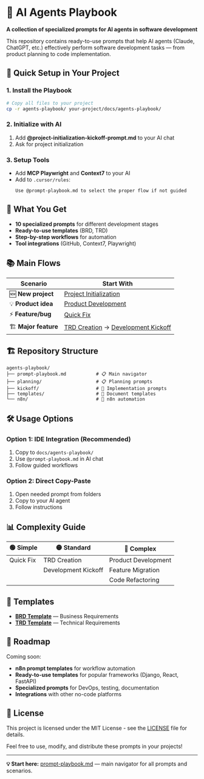 # 🤖 AI Agents Playbook

**A collection of specialized prompts for AI agents in software development**

This repository contains ready-to-use prompts that help AI agents (Claude, ChatGPT, etc.) effectively perform software development tasks — from product planning to code implementation.

## 🚀 Quick Setup in Your Project

### 1. Install the Playbook
```bash
# Copy all files to your project
cp -r agents-playbook/ your-project/docs/agents-playbook/
```

### 2. Initialize with AI
1. Add **@project-initialization-kickoff-prompt.md** to your AI chat
2. Ask for project initialization

### 3. Setup Tools
- Add **MCP Playwright** and **Context7** to your AI
- Add to `.cursor/rules`: 
  ```
  Use @prompt-playbook.md to select the proper flow if not guided
  ```

## 🎯 What You Get

- **10 specialized prompts** for different development stages
- **Ready-to-use templates** (BRD, TRD)
- **Step-by-step workflows** for automation
- **Tool integrations** (GitHub, Context7, Playwright)

## 📚 Main Flows

| Scenario | Start With |
|----------|------------|
| 🆕 **New project** | [Project Initialization](kickoff/project-initialization-kickoff-prompt.md) |
| 💡 **Product idea** | [Product Development](planning/product-development-prompt.md) |
| ⚡ **Feature/bug** | [Quick Fix](kickoff/quick-fix-kickoff-prompt.md) |
| 🏗️ **Major feature** | [TRD Creation](planning/trd-creation-prompt.md) → [Development Kickoff](kickoff/development-kickoff-prompt.md) |

## 🏗️ Repository Structure

```
agents-playbook/
├── prompt-playbook.md           # 📋 Main navigator
├── planning/                    # 📋 Planning prompts
├── kickoff/                     # 🚀 Implementation prompts
├── templates/                   # 📝 Document templates
└── n8n/                         # 🔄 n8n automation
```

## 🛠️ Usage Options

### Option 1: IDE Integration (Recommended)
1. Copy to `docs/agents-playbook/`
2. Use `@prompt-playbook.md` in AI chat
3. Follow guided workflows

### Option 2: Direct Copy-Paste
1. Open needed prompt from folders
2. Copy to your AI agent
3. Follow instructions

## 📊 Complexity Guide

| 🟢 Simple | 🟡 Standard | 🔴 Complex |
|-----------|-------------|------------|
| Quick Fix | TRD Creation | Product Development |
| | Development Kickoff | Feature Migration |
| | | Code Refactoring |

## 📝 Templates

- **[BRD Template](templates/brd-template.md)** — Business Requirements
- **[TRD Template](templates/trd-template.md)** — Technical Requirements

## 🚧 Roadmap

Coming soon:
- **n8n prompt templates** for workflow automation
- **Ready-to-use templates** for popular frameworks (Django, React, FastAPI)
- **Specialized prompts** for DevOps, testing, documentation
- **Integrations** with other no-code platforms

## 📄 License

This project is licensed under the MIT License - see the [LICENSE](LICENSE) file for details.

Feel free to use, modify, and distribute these prompts in your projects!

---

**💡 Start here:** [prompt-playbook.md](prompt-playbook.md) — main navigator for all prompts and scenarios. 